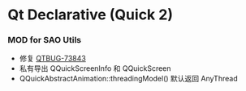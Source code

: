 # Qt Declarative (Quick 2)

### MOD for SAO Utils

- 修复 [QTBUG-73843](https://bugreports.qt.io/browse/QTBUG-73843)
- 私有导出 QQuickScreenInfo 和 QQuickScreen
- QQuickAbstractAnimation::threadingModel() 默认返回 AnyThread
